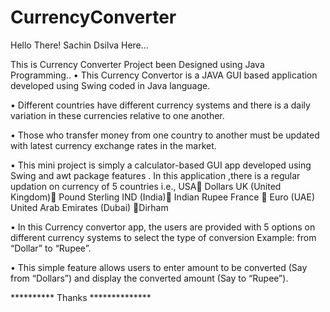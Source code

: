 # CurrencyConverter
Hello There!
Sachin Dsilva Here...


This is Currency Converter Project been Designed using Java Programming..
•	This Currency Convertor is a JAVA GUI based application developed using Swing coded in Java language.

•	Different countries have different currency systems and there is a daily variation in these currencies relative to one another.

•	Those who transfer money from one country to another must be updated with latest currency exchange rates in the market.

•	This mini project is simply a calculator-based GUI app developed using Swing and awt package features . In this application ,there is a regular updation on currency of 5 countries i.e.,
                     USA Dollars
                     UK (United Kingdom) Pound Sterling
                     IND (India) Indian Rupee
                     France  Euro
                     (UAE) United Arab Emirates (Dubai) Dirham

•	In this Currency convertor app, the users are provided with 5 options on different currency systems to select the type of conversion Example: from “Dollar” to “Rupee”.

•	This simple feature allows users to enter amount to be converted (Say from “Dollars”) and display the converted amount (Say to “Rupee”).





**********  Thanks   **************
